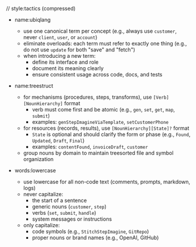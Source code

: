 // style:tactics (compressed)

- name:ubiqlang
  - use one canonical term per concept (e.g., always use `customer`, never `client`, `user`, or `account`)
  - eliminate overloads: each term must refer to exactly one thing (e.g., do not use `update` for both "save" and "fetch")
  - when introducing a new term:
    - define its interface and role
    - document its meaning clearly
    - ensure consistent usage across code, docs, and tests

- name:treestruct
  - for mechanisms (procedures, steps, transforms), use `[Verb][NounHierarchy]` format
    - verb must come first and be atomic (e.g., `gen`, `set`, `get`, `map`, `submit`)
    - examples: `genStepImagineViaTemplate`, `setCustomerPhone`
  - for resources (records, results), use `[NounHierarchy][State]?` format
    - `State` is optional and should clarify the form or phase (e.g., `Found`, `Updated`, `Draft`, `Final`)
    - examples: `contentFound`, `invoiceDraft`, `customer`
  - group nouns by domain to maintain treesorted file and symbol organization

- words:lowercase
  - use lowercase for all non-code text (comments, prompts, markdown, logs)
  - never capitalize:
    - the start of a sentence
    - generic nouns (`customer`, `step`)
    - verbs (`set`, `submit`, `handle`)
    - system messages or instructions
  - only capitalize:
    - code symbols (e.g., `StitchStepImagine`, `GitRepo`)
    - proper nouns or brand names (e.g., OpenAI, GitHub)
